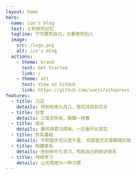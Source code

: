 ```yaml
---
layout: home
hero:
  name: ice's blog
  text: 七秒钟的记忆
  tagline: 宁可累死自己，也要卷死别人
  image:
    src: /logo.png
    alt: ice's blog
  actions:
    - theme: brand
      text: Get Started
      link: /
    - theme: alt
      text: View on GitHub
      link: https://github.com/vuejs/vitepress
features:
  - title: 沉淀
    details: 待到秋来九月八，我花开后百花杀
  - title: 分享
    details: 江南无所有，聊赠一枝春
  - title: 成长
    details: 春风得意马蹄疾，一日看尽长安花
  - title: 夯实基础
    details: 不积跬步无以至千里, 仰望星空还需脚踏实地
  - title: 构建体系
    details: 告别碎片化学习，构筑自己的知识体系
  - title: 持续学习
    details: 让优秀成为一种习惯
---
```

